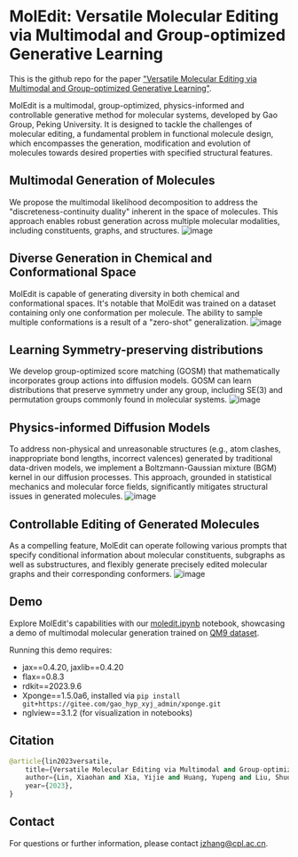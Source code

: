 # MolEdit: Versatile Molecular Editing via Multimodal and Group-optimized Generative Learning

This is the github repo for the paper ["Versatile Molecular Editing via Multimodal and Group-optimized Generative Learning"](https://doi.org/10.26434/chemrxiv-2023-j2n6l).

MolEdit is a multimodal, group-optimized, physics-informed and controllable generative method for molecular systems, developed by Gao Group, Peking University. It is designed to tackle the challenges of molecular editing, a fundamental problem in functional molecule design, which encompasses the generation, modification and evolution of molecules towards desired properties with specified structural features.

## Multimodal Generation of Molecules 
We propose the multimodal likelihood decomposition to address the "discreteness-continuity duality" inherent in the space of molecules. This approach enables robust generation across multiple molecular modalities, including constituents, graphs, and structures.
![image](https://github.com/issacAzazel/MolEdit/blob/main/figs/generation_example.png)

## Diverse Generation in Chemical and Conformational Space 
MolEdit is capable of generating diversity in both chemical and conformational spaces. It's notable that MolEdit was trained on a dataset containing only one conformation per molecule. The ability to sample multiple conformations is a result of a "zero-shot" generalization.
![image](https://github.com/issacAzazel/MolEdit/blob/main/figs/diversity.png)

## Learning Symmetry-preserving distributions
We develop group-optimized score matching (GOSM) that mathematically incorporates group actions into diffusion models. GOSM can learn distributions that preserve symmetry under any group, including SE(3) and permutation groups commonly found in molecular systems.
![image](https://github.com/issacAzazel/MolEdit/blob/main/figs/GOSM.png)

## Physics-informed Diffusion Models 
To address non-physical and unreasonable structures (e.g., atom clashes, inappropriate bond lengths, incorrect valences) generated by traditional data-driven models, we implement a Boltzmann-Gaussian mixture (BGM) kernel in our diffusion processes. This approach, grounded in statistical mechanics and molecular force fields, significantly mitigates structural issues in generated molecules.
![image](https://github.com/issacAzazel/MolEdit/blob/main/figs/BGM.png)

## Controllable Editing of Generated Molecules
As a compelling feature, MolEdit can operate following various prompts that specify conditional information about molecular constituents, subgraphs as well as substructures, and flexibly generate precisely edited molecular graphs and their corresponding conformers.
![image](https://github.com/issacAzazel/MolEdit/blob/main/figs/editing.png)

## Demo

Explore MolEdit's capabilities with our [moledit.ipynb](./moledit.ipynb) notebook, showcasing a demo of multimodal molecular generation trained on [QM9 dataset](https://www.nature.com/articles/sdata201422).

Running this demo requires: 
* jax==0.4.20, jaxlib==0.4.20
* flax==0.8.3
* rdkit==2023.9.6
* Xponge==1.5.0a6, installed via `pip install git+https://gitee.com/gao_hyp_xyj_admin/xponge.git`
* nglview==3.1.2 (for visualization in notebooks)

## Citation
```python
@article{lin2023versatile,
    title={Versatile Molecular Editing via Multimodal and Group-optimized Generative Learning},
    author={Lin, Xiaohan and Xia, Yijie and Huang, Yupeng and Liu, Shuo and Chen, Mengyun and Ni, Ningxi and Wang, Zidong and Gao, Yi Qin and Zhang, Jun},
    year={2023},
}
```

## Contact 
For questions or further information, please contact jzhang@cpl.ac.cn.